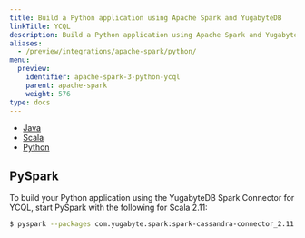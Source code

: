 ```yaml
---
title: Build a Python application using Apache Spark and YugabyteDB
linkTitle: YCQL
description: Build a Python application using Apache Spark and YugabyteDB
aliases:
  - /preview/integrations/apache-spark/python/
menu:
  preview:
    identifier: apache-spark-3-python-ycql
    parent: apache-spark
    weight: 576
type: docs
---
```


<ul class="nav nav-tabs-alt nav-tabs-yb">

  <li >
    <a href="../java-ycql/" class="nav-link">
      <i class="icon-java-bold" aria-hidden="true"></i>
      Java
    </a>
  </li>

  <li >
    <a href="../scala-ycql/" class="nav-link">
      <i class="icon-scala" aria-hidden="true"></i>
      Scala
    </a>
  </li>

  <li >
    <a href="../python-ycql/" class="nav-link active">
      <i class="icon-python" aria-hidden="true"></i>
      Python
    </a>
  </li>

</ul>

## PySpark

To build your Python application using the YugabyteDB Spark Connector for YCQL, start PySpark with the following for Scala 2.11:

```sh
$ pyspark --packages com.yugabyte.spark:spark-cassandra-connector_2.11:2.4-yb-3
```
